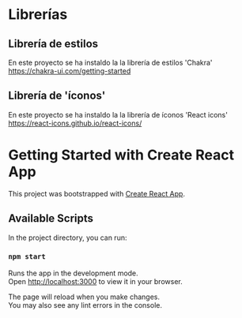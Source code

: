 
# Librerías

## Librería de estilos 

En este  proyecto se ha instaldo la la librería de estilos 'Chakra' 
https://chakra-ui.com/getting-started

##  Librería de 'íconos'

En este  proyecto se ha instaldo la la librería de íconos 'React icons' 
https://react-icons.github.io/react-icons/



# Getting Started with Create React App

This project was bootstrapped with [Create React App](https://github.com/facebook/create-react-app).

## Available Scripts

In the project directory, you can run:

### `npm start`

Runs the app in the development mode.\
Open [http://localhost:3000](http://localhost:3000) to view it in your browser.

The page will reload when you make changes.\
You may also see any lint errors in the console.




